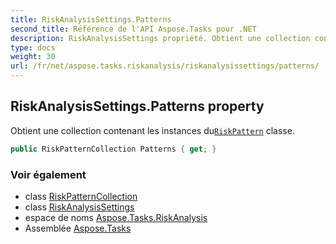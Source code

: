 ```yaml
---
title: RiskAnalysisSettings.Patterns
second_title: Référence de l'API Aspose.Tasks pour .NET
description: RiskAnalysisSettings propriété. Obtient une collection contenant les instances duRiskPattern classe.
type: docs
weight: 30
url: /fr/net/aspose.tasks.riskanalysis/riskanalysissettings/patterns/
---
```

## RiskAnalysisSettings.Patterns property

Obtient une collection contenant les instances du[`RiskPattern`](../../riskpattern/) classe.

```csharp
public RiskPatternCollection Patterns { get; }
```

### Voir également

* class [RiskPatternCollection](../../riskpatterncollection/)
* class [RiskAnalysisSettings](../)
* espace de noms [Aspose.Tasks.RiskAnalysis](../../riskanalysissettings/)
* Assemblée [Aspose.Tasks](../../../)


